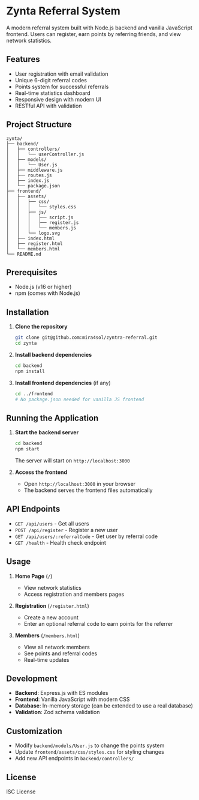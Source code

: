 # Zynta Referral System

A modern referral system built with Node.js backend and vanilla JavaScript frontend. Users can register, earn points by referring friends, and view network statistics.

## Features

- User registration with email validation
- Unique 6-digit referral codes
- Points system for successful referrals
- Real-time statistics dashboard
- Responsive design with modern UI
- RESTful API with validation

## Project Structure

```
zynta/
├── backend/
│   ├── controllers/
│   │   └── userController.js
│   ├── models/
│   │   └── User.js
│   ├── middleware.js
│   ├── routes.js
│   ├── index.js
│   └── package.json
├── frontend/
│   ├── assets/
│   │   ├── css/
│   │   │   └── styles.css
│   │   ├── js/
│   │   │   ├── script.js
│   │   │   ├── register.js
│   │   │   └── members.js
│   │   └── logo.svg
│   ├── index.html
│   ├── register.html
│   └── members.html
└── README.md
```

## Prerequisites

- Node.js (v16 or higher)
- npm (comes with Node.js)

## Installation

1. **Clone the repository**
   ```bash
   git clone git@github.com:mira4sol/zyntra-referral.git
   cd zynta
   ```

2. **Install backend dependencies**
   ```bash
   cd backend
   npm install
   ```

3. **Install frontend dependencies** (if any)
   ```bash
   cd ../frontend
   # No package.json needed for vanilla JS frontend
   ```

## Running the Application

1. **Start the backend server**
   ```bash
   cd backend
   npm start
   ```
   The server will start on `http://localhost:3000`

2. **Access the frontend**
   - Open `http://localhost:3000` in your browser
   - The backend serves the frontend files automatically

## API Endpoints

- `GET /api/users` - Get all users
- `POST /api/register` - Register a new user
- `GET /api/users/:referralCode` - Get user by referral code
- `GET /health` - Health check endpoint

## Usage

1. **Home Page** (`/`)
   - View network statistics
   - Access registration and members pages

2. **Registration** (`/register.html`)
   - Create a new account
   - Enter an optional referral code to earn points for the referrer

3. **Members** (`/members.html`)
   - View all network members
   - See points and referral codes
   - Real-time updates

## Development

- **Backend**: Express.js with ES modules
- **Frontend**: Vanilla JavaScript with modern CSS
- **Database**: In-memory storage (can be extended to use a real database)
- **Validation**: Zod schema validation

## Customization

- Modify `backend/models/User.js` to change the points system
- Update `frontend/assets/css/styles.css` for styling changes
- Add new API endpoints in `backend/controllers/`

## License

ISC License
